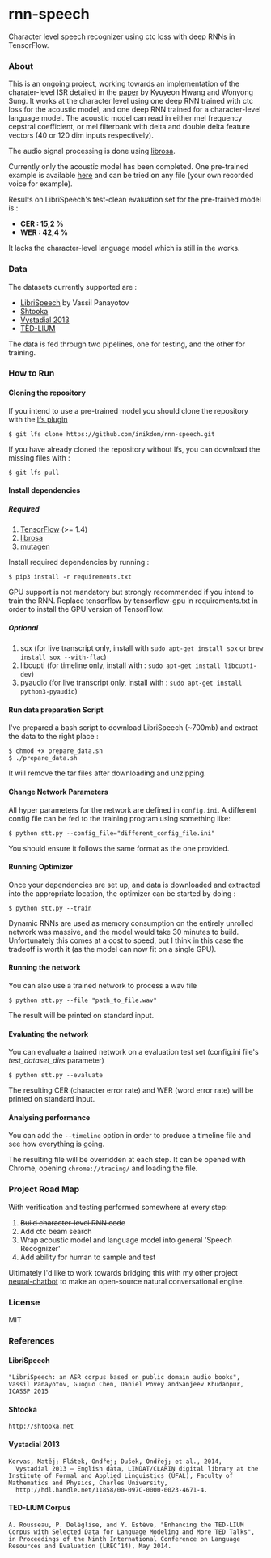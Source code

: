 # rnn-speech
Character level speech recognizer using ctc loss with deep RNNs in TensorFlow.

### About

This is an ongoing project, working towards an implementation of the charater-level ISR detailed in the
[paper](http://arxiv.org/pdf/1601.06581v2.pdf) by Kyuyeon Hwang and Wonyong Sung. It works at the character level
using one deep RNN trained with ctc loss for the acoustic model, and one deep RNN trained for a character-level language
model. The acoustic model can read in either mel frequency cepstral coefficient, or mel filterbank with delta and
double delta feature vectors (40 or 120 dim inputs respectively).

The audio signal processing is done using [librosa](https://github.com/librosa/librosa).

Currently only the acoustic model has been completed.
One pre-trained example is available [here](trained_models/english/acoustic) and can be tried
on any file (your own recorded voice for example).

Results on LibriSpeech's test-clean evaluation set for the pre-trained model is :
* __CER : 15,2 %__
* __WER : 42,4 %__

It lacks the character-level language model which is still in the works.

### Data

The datasets currently supported are :
* [LibriSpeech](http://www.openslr.org/12/) by Vassil Panayotov
* [Shtooka](http://shtooka.net/)
* [Vystadial 2013](http://hdl.handle.net/11858/00-097C-0000-0023-4671-4)
* [TED-LIUM](http://www-lium.univ-lemans.fr/en/content/ted-lium-corpus)

The data is fed through two pipelines, one for testing, and the other for training.

### How to Run
#### Cloning the repository
If you intend to use a pre-trained model you should clone the repository with the
[lfs plugin](https://git-lfs.github.com/)

    $ git lfs clone https://github.com/inikdom/rnn-speech.git

If you have already cloned the repository without lfs, you can download the missing files with :

    $ git lfs pull


#### Install dependencies
##### Required

1. [TensorFlow](https://www.tensorflow.org) (>= 1.4)
1. [librosa](https://github.com/librosa/librosa)
1. [mutagen](https://github.com/quodlibet/mutagen)

Install required dependencies by running :

    $ pip3 install -r requirements.txt

GPU support is not mandatory but strongly recommended if you intend to train the RNN.
Replace tensorflow by tensorflow-gpu in requirements.txt in order to install the GPU 
version of TensorFlow.

##### Optional
1. sox (for live transcript only, install with `sudo apt-get install sox` or `brew install sox --with-flac`)
1. libcupti (for timeline only, install with : `sudo apt-get install libcupti-dev`)
1. pyaudio (for live transcript only, install with : `sudo apt-get install python3-pyaudio`)


#### Run data preparation Script

I've prepared a bash script to download LibriSpeech (~700mb) and extract the data to the right place :

    $ chmod +x prepare_data.sh
    $ ./prepare_data.sh

It will remove the tar files after downloading and unzipping.

#### Change Network Parameters

All hyper parameters for the network are defined in `config.ini`. A different config file can be fed to the training
program using something like:

    $ python stt.py --config_file="different_config_file.ini"

You should ensure it follows the same format as the one provided.

#### Running Optimizer
Once your dependencies are set up, and data is downloaded and extracted into the appropriate location,
the optimizer can be started by doing :

    $ python stt.py --train

Dynamic RNNs are used as memory consumption on the entirely unrolled network was massive, and the model would take
30 minutes to build. Unfortunately this comes at a cost to speed, but I think in this case the tradeoff is worth it
(as the model can now fit on a single GPU).

#### Running the network
You can also use a trained network to process a wav file

    $ python stt.py --file "path_to_file.wav"

The result will be printed on standard input.

#### Evaluating the network
You can evaluate a trained network on a evaluation test set (config.ini file's _test_dataset_dirs_ parameter)

    $ python stt.py --evaluate

The resulting CER (character error rate) and WER (word error rate) will be printed on standard input.

#### Analysing performance
You can add the `--timeline` option in order to produce a timeline file and see how everything is going.

The resulting file will be overridden at each step. It can be opened with Chrome, opening `chrome://tracing/` and
loading the file.

### Project Road Map

With verification and testing performed somewhere at every step:

1. ~~Build character-level RNN code~~
2. Add ctc beam search
3. Wrap acoustic model and language model into general 'Speech Recognizer'
4. Add ability for human to sample and test

Ultimately I'd like to work towards bridging this with my other project
[neural-chatbot](https://github.com/inikdom/neural-chatbot) to make an open-source natural conversational engine.

### License

MIT


### References
#### LibriSpeech
````
"LibriSpeech: an ASR corpus based on public domain audio books", Vassil Panayotov, Guoguo Chen, Daniel Povey andSanjeev Khudanpur, ICASSP 2015
````

#### Shtooka
````
http://shtooka.net
````

#### Vystadial 2013
````
Korvas, Matěj; Plátek, Ondřej; Dušek, Ondřej; et al., 2014, 
  Vystadial 2013 – English data, LINDAT/CLARIN digital library at the Institute of Formal and Applied Linguistics (ÚFAL), Faculty of Mathematics and Physics, Charles University, 
  http://hdl.handle.net/11858/00-097C-0000-0023-4671-4.
````

#### TED-LIUM Corpus
````
A. Rousseau, P. Deléglise, and Y. Estève, "Enhancing the TED-LIUM Corpus with Selected Data for Language Modeling and More TED Talks",
in Proceedings of the Ninth International Conference on Language Resources and Evaluation (LREC’14), May 2014.
````
